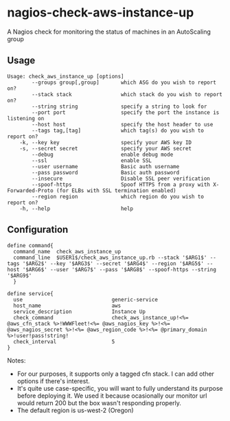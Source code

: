 nagios-check-aws-instance-up
============================

A Nagios check for monitoring the status of machines in an AutoScaling group

Usage
-----
    Usage: check_aws_instance_up [options]
            --groups group[,group]       which ASG do you wish to report on?
            --stack stack                which stack do you wish to report on?
            --string string              specify a string to look for
            --port port                  specify the port the instance is listening on
            --host host                  specify the host header to use
            --tags tag,[tag]             which tag(s) do you wish to report on?
        -k, --key key                    specify your AWS key ID
        -s, --secret secret              specify your AWS secret
            --debug                      enable debug mode
            --ssl                        enable SSL
            --user username              Basic auth username
            --pass password              Basic auth password
            --insecure                   Disable SSL peer verification
            --spoof-https                Spoof HTTPS from a proxy with X-Forwarded-Proto (for ELBs with SSL termination enabled)
            --region region              which region do you wish to report on?
        -h, --help                       help

Configuration
-------------

    define command{
      command_name  check_aws_instance_up
      command_line  $USER1$/check_aws_instance_up.rb --stack '$ARG1$' --tags '$ARG2$' --key '$ARG3$' --secret '$ARG4$' --region '$ARG5$' --host '$ARG6$' --user '$ARG7$' --pass '$ARG8$' --spoof-https --string '$ARG9$'
      }
    
    define service{
      use                             generic-service
      host_name                       aws
      service_description             Instance Up
      check_command                   check_aws_instance_up!<%= @aws_cfn_stack %>!WWWFleet!<%= @aws_nagios_key %>!<%= @aws_nagios_secret %>!<%= @aws_region_code %>!<%= @primary_domain %>!user!pass!string!
      check_interval                  5
    }


Notes:
* For our purposes, it supports only a tagged cfn stack. I can add other options if there's interest.
* It's quite use case-specific, you will want to fully understand its purpose before deploying it. We used it because ocasionally our monitor url would return 200 but the box wasn't responding properly.
* The default region is us-west-2 (Oregon)